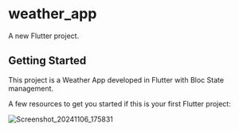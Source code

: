 # weather_app

A new Flutter project.

## Getting Started

This project is a Weather App developed in Flutter with Bloc State management.

A few resources to get you started if this is your first Flutter project:


![Screenshot_20241106_175831](https://github.com/user-attachments/assets/fe612283-444f-47e6-8c16-24a7320f2274)
